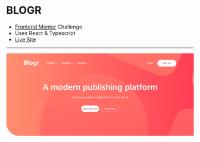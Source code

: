 # BLOGR
- [Frontend Mentor](https://www.frontendmentor.io/) Challenge
- Uses React & Typescript
- [Live Site](https://cosmic-chaja-459c22.netlify.app/#)
---
![screenshot](image.png)